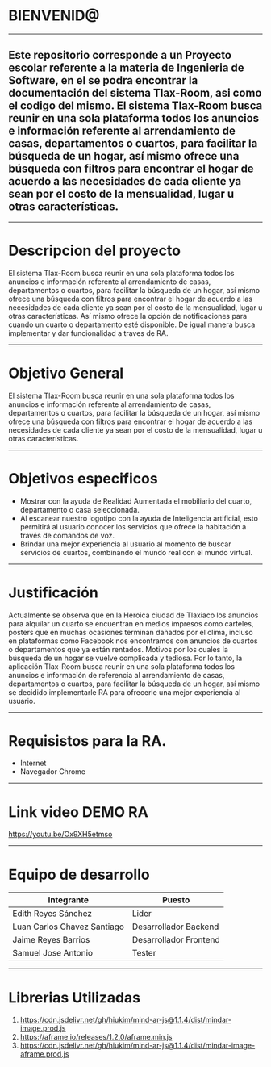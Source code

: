 # BIENVENID@
***
##  Este repositorio  corresponde a un  Proyecto escolar referente a la materia de Ingenieria de Software, en el  se  podra encontrar la documentación  del sistema Tlax-Room, asi como el codigo del mismo. El sistema Tlax-Room  busca reunir en una sola plataforma todos los anuncios e información referente al arrendamiento de casas, departamentos o cuartos, para facilitar la búsqueda de un hogar, así mismo ofrece una búsqueda con filtros para encontrar el hogar de acuerdo a las necesidades de cada cliente ya sean por el costo de la mensualidad, lugar u otras características.
***
# Descripcion del proyecto
El sistema Tlax-Room busca reunir en una sola plataforma todos los anuncios e información referente al arrendamiento de casas, departamentos o cuartos, para facilitar la búsqueda de un hogar, así mismo ofrece una búsqueda con filtros para encontrar el hogar de acuerdo a las necesidades de cada cliente ya sean por el costo de la mensualidad, lugar u otras características. Así mismo ofrece la opción de notificaciones para cuando un cuarto o departamento esté disponible. De igual manera busca implementar y dar funcionalidad a traves de RA.
***
# Objetivo General
El sistema Tlax-Room busca reunir en una sola plataforma todos los anuncios e información referente al arrendamiento de casas, departamentos o cuartos, para facilitar la búsqueda de un hogar, así mismo ofrece una búsqueda con filtros para encontrar el hogar de acuerdo a las necesidades de cada cliente ya sean por el costo de la mensualidad, lugar u otras características. 
***

# Objetivos especificos
* Mostrar con la ayuda de Realidad Aumentada el mobiliario del cuarto, departamento o casa seleccionada.
* Al escanear nuestro logotipo con la ayuda de Inteligencia artificial, esto permitirá al usuario conocer los servicios que ofrece la habitación a través de comandos de voz.
* Brindar una mejor experiencia al usuario al momento de buscar servicios de cuartos, combinando el mundo real con el mundo virtual. 

***
# Justificación
Actualmente se observa que en la Heroica ciudad de Tlaxiaco los anuncios para alquilar un cuarto se encuentran en medios impresos como carteles, posters que en muchas ocasiones terminan dañados por el clima, incluso en plataformas como Facebook nos encontramos con anuncios de cuartos o departamentos que ya están rentados. Motivos por los cuales la búsqueda de un hogar se vuelve complicada y tediosa. Por lo tanto, la aplicación Tlax-Room busca reunir en una sola plataforma todos los anuncios e información de referencia al arrendamiento de casas, departamentos o cuartos, para facilitar la búsqueda de un hogar, así mismo se decidido implementarle RA para ofrecerle una mejor experiencia al usuario.


***
# Requisistos para la RA.
* Internet
* Navegador Chrome 

***
# Link video DEMO RA
https://youtu.be/Ox9XH5etmso

***
# Equipo de desarrollo
| Integrante | Puesto |
| ------------- | ------------- |
| Edith Reyes Sánchez  | Lider  |
| Luan Carlos Chavez Santiago | Desarrollador Backend |
| Jaime Reyes Barrios | Desarrollador Frontend |
| Samuel Jose Antonio | Tester|

***
# Librerias Utilizadas
1. https://cdn.jsdelivr.net/gh/hiukim/mind-ar-js@1.1.4/dist/mindar-image.prod.js
1. https://aframe.io/releases/1.2.0/aframe.min.js
1. https://cdn.jsdelivr.net/gh/hiukim/mind-ar-js@1.1.4/dist/mindar-image-aframe.prod.js
